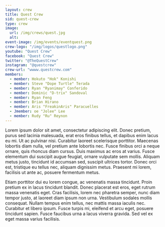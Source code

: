 ```yaml
---
layout: crew
title: Quest Crew
sid: quest-crew
type: crew
image: 
  url: /img/crews/quest.jpg
  alt: 
event-image: /img/events/eventquest.png
crew-logo: "/img/logos/questlogo.png"
youtube: "Quest Crew"
facebook: "Quest Crew"
twitter: "@TheQuestCrew"
instagram: "@questcrew"
crew-url: "wwww.questcrew.com"
members:
  - member: Hokuto "Hok" Konishi
  - member: Steve "Dope Turtle" Terada
  - member: Ryan "Ryanimay" Conferido
  - member: Dominic "D-trix" Sandoval
  - member: Ryan Feng
  - member: Brian Hirano
  - member: Aris "FreakinAris" Paracuelles
  - Jmember: oe "Jolee" Lee
  - member: Rudy "Ru" Reynon
---
```


Lorem ipsum dolor sit amet, consectetur adipiscing elit. Donec pretium, purus sed lacinia malesuada, erat eros finibus tellus, et dapibus enim lacus eu mi. Ut ac pulvinar nisi. Curabitur laoreet scelerisque porttitor. Maecenas lobortis diam nulla, vel pretium ante lobortis nec. Fusce finibus orci a neque ornare, quis rhoncus diam cursus. Duis maximus ac eros at varius. Fusce elementum dui suscipit augue feugiat, ornare vulputate sem mollis. Aliquam metus justo, tincidunt id accumsan sed, suscipit ultrices tortor. Donec orci est, tristique eu tellus nec, aliquam dignissim metus. Praesent mi lorem, facilisis ut ante ac, posuere fermentum metus.

Etiam porttitor dui eu lorem congue, ac venenatis massa tincidunt. Proin pretium ex in lacus tincidunt blandit. Donec placerat est eros, eget rutrum massa venenatis eget. Cras facilisis, lorem nec pharetra semper, nunc diam tempor justo, at laoreet diam ipsum non urna. Vestibulum sodales mollis consequat. Nullam tempus enim tellus, nec mattis massa iaculis nec. Curabitur et libero ipsum. Fusce turpis mi, eleifend et arcu eget, posuere tincidunt sapien. Fusce faucibus urna a lacus viverra gravida. Sed vel ex eget massa varius facilisis.